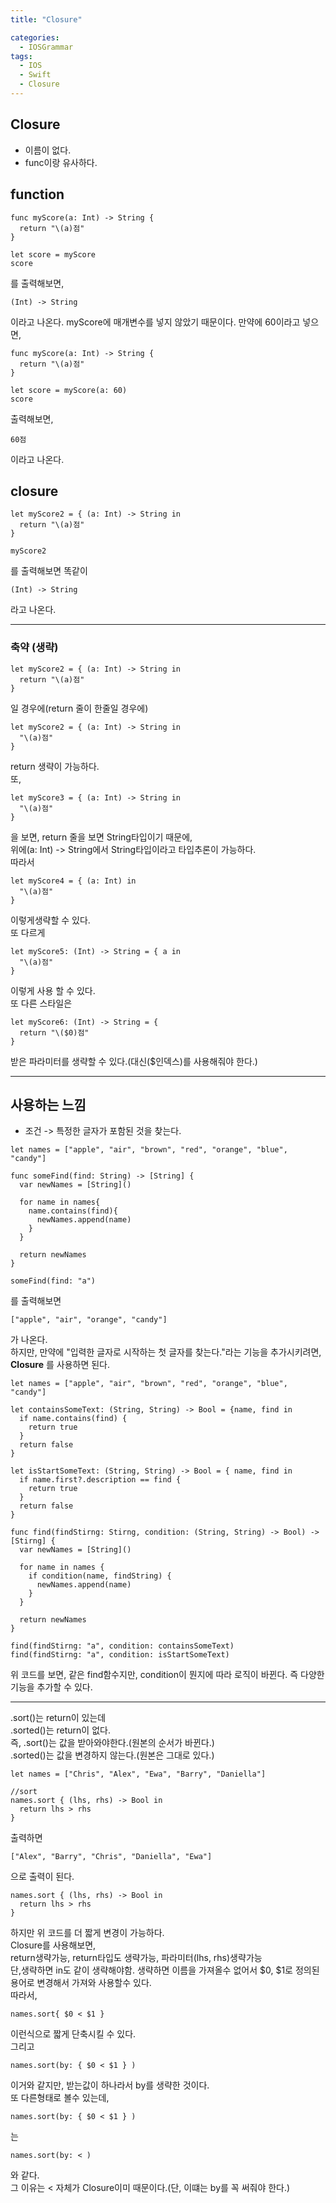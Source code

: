 ```yaml
---
title: "Closure"

categories:
  - IOSGrammar
tags:
  - IOS
  - Swift
  - Closure
---
```


## Closure
- 이름이 없다.
- func이랑 유사하다.

## function
~~~
func myScore(a: Int) -> String {
  return "\(a)점"
}

let score = myScore
score
~~~
를 출력해보면,
~~~
(Int) -> String
~~~
이라고 나온다. myScore에 매개변수를 넣지 않았기 때문이다.
만약에 60이라고 넣으면,  
~~~
func myScore(a: Int) -> String {
  return "\(a)점"
}

let score = myScore(a: 60)
score
~~~
출력해보면,
~~~
60점
~~~
이라고 나온다.  

## closure
~~~
let myScore2 = { (a: Int) -> String in
  return "\(a)점"
}

myScore2
~~~
를 출력해보면 똑같이
~~~
(Int) -> String
~~~
라고 나온다.  

---  

### 축약 (생략)
~~~
let myScore2 = { (a: Int) -> String in
  return "\(a)점"
}
~~~
일 경우에(return 줄이 한줄일 경우에)
~~~
let myScore2 = { (a: Int) -> String in
  "\(a)점"
}
~~~
return 생략이 가능하다.  
또,
~~~
let myScore3 = { (a: Int) -> String in
  "\(a)점"
}
~~~
을 보면, return 줄을 보면 String타입이기 때문에,  
위에(a: Int) -> String에서 String타입이라고 타입추론이 가능하다.  
따라서  
~~~
let myScore4 = { (a: Int) in
  "\(a)점"
}
~~~ 
이렇게생략할 수 있다.  
또 다르게  
~~~
let myScore5: (Int) -> String = { a in
  "\(a)점"
}
~~~ 
이렇게 사용 할 수 있다.  
또 다른 스타일은
~~~
let myScore6: (Int) -> String = {
  return "\($0)점"
}
~~~
받은 파라미터를 생략할 수 있다.(대신($인덱스)를 사용해줘야 한다.)  

---  

## 사용하는 느낌
- 조건 -> 특정한 글자가 포함된 것을 찾는다.  

~~~
let names = ["apple", "air", "brown", "red", "orange", "blue", "candy"]

func someFind(find: String) -> [String] {
  var newNames = [String]()

  for name in names{
    name.contains(find){
      newNames.append(name)
    }
  }

  return newNames
}

someFind(find: "a")
~~~

를 출력해보면
~~~
["apple", "air", "orange", "candy"]
~~~
가 나온다.  
하지만, 만약에 "입력한 글자로 시작하는 첫 글자를 찾는다."라는 기능을 추가시키려면,  
__Closure__ 를 사용하면 된다.
~~~
let names = ["apple", "air", "brown", "red", "orange", "blue", "candy"]

let containsSomeText: (String, String) -> Bool = {name, find in
  if name.contains(find) {
    return true
  }
  return false
}

let isStartSomeText: (String, String) -> Bool = { name, find in
  if name.first?.description == find {
    return true
  }
  return false  
}

func find(findStirng: Stirng, condition: (String, String) -> Bool) -> [Stirng] {
  var newNames = [String]()

  for name in names {
    if condition(name, findString) {
      newNames.append(name)
    }
  }

  return newNames
}

find(findStirng: "a", condition: containsSomeText)
find(findStirng: "a", condition: isStartSomeText)
~~~
위 코드를 보면, 같은 find함수지만, condition이 뭔지에 따라 로직이 바뀐다. 즉 다양한 기능을 추가할 수 있다.  

---  

.sort()는 return이 있는데  
.sorted()는 return이 없다.  
즉, .sort()는 값을 받아와야한다.(원본의 순서가 바뀐다.)   
.sorted()는 값을 변경하지 않는다.(원본은 그대로 있다.)  

~~~
let names = ["Chris", "Alex", "Ewa", "Barry", "Daniella"]

//sort
names.sort { (lhs, rhs) -> Bool in
  return lhs > rhs
}
~~~
출력하면
~~~
["Alex", "Barry", "Chris", "Daniella", "Ewa"]
~~~
으로 출력이 된다.  
~~~
names.sort { (lhs, rhs) -> Bool in
  return lhs > rhs
}
~~~
하지만 위 코드를 더 짧게 변경이 가능하다.  
Closure를 사용해보면,  
return생략가능, return타입도 생략가능, 파라미터(lhs, rhs)생략가능  
단,생략하면 in도 같이 생략해야함. 생략하면 이름을 가져올수 없어서 $0, $1로 정의된 용어로 변경해서 가져와 사용할수 있다.  
따라서,  
~~~
names.sort{ $0 < $1 }
~~~
이런식으로 짧게 단축시킬 수 있다.  
그리고
~~~
names.sort(by: { $0 < $1 } )
~~~
이거와 같지만, 받는값이 하나라서 by를 생략한 것이다.  
또 다른형태로 볼수 있는데,  
~~~
names.sort(by: { $0 < $1 } )
~~~
는
~~~
names.sort(by: < )
~~~
와 같다.  
그 이유는 < 자체가 Closure이미 때문이다.(단, 이떄는 by를 꼭 써줘야 한다.)